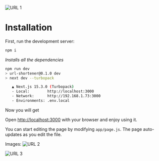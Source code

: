![URL 1](https://github.com/user-attachments/assets/be2ae282-6cb6-439c-b2bf-300ea951608d)

# Installation

First, run the development server:

```bash
npm i

```
*Installs all the dependencies*
```bash
npm run dev
> url-shortener@0.1.0 dev
> next dev --turbopack

   ▲ Next.js 15.3.0 (Turbopack)
   - Local:        http://localhost:3000
   - Network:      http://192.168.1.73:3000
   - Environments: .env.local
```
Now you will get 

Open [http://localhost:3000](http://localhost:3000) with your browser and enjoy using it.

You can start editing the page by modifying `app/page.js`. The page auto-updates as you edit the file.

Images:
![URL 2](https://github.com/user-attachments/assets/755beb96-c76c-4342-b3a2-75ec9e3e9afd)

![URL 3](https://github.com/user-attachments/assets/c0d0214d-55a7-43ea-bd4d-6577a406ec6c)

